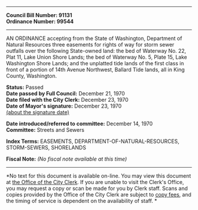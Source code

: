 * * * * *  
  
**Council Bill Number: [](#h0)[](#h2)91131**   
**Ordinance Number: 99544**  
  
* * * * *  
  
AN ORDINANCE accepting from the State of Washington, Department of Natural Resources three easements for rights of way for storm sewer outfalls over the following State-owned land: the bed of Waterway No. 22, Plat 11, Lake Union Shore Lands; the bed of Waterway No. 5, Plate 15, Lake Washington Shore Lands; and the unplatted tide lands of the first class in front of a portion of 14th Avenue Northwest, Ballard Tide lands, all in King County, Washington.  
  
**Status:** Passed   
**Date passed by Full Council:** December 21, 1970   
**Date filed with the City Clerk:** December 23, 1970   
**Date of Mayor's signature:** December 23, 1970   
[(about the signature date)](/~public/approvaldate.htm)   
  
  
**Date introduced/referred to committee:** December 14, 1970   
**Committee:** Streets and Sewers   
  
**Index Terms:** EASEMENTS, DEPARTMENT-OF-NATURAL-RESOURCES, STORM-SEWERS, SHORELANDS  
  
**Fiscal Note:** *(No fiscal note available at this time)*  
  
* * * * *  
  
*No text for this document is available on-line. You may view this document at [the Office of the City Clerk](http://www.seattle.gov/leg/clerk/contactUs.htm). If you are unable to visit the Clerk's Office, you may request a copy or scan be made for you by Clerk staff. Scans and copies provided by the Office of the City Clerk are subject to [copy fees](http://clerk.seattle.gov/~public/clerkfees.htm), and the timing of service is dependent on the availability of staff. *  
  
  
